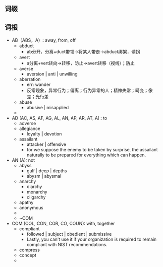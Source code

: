 
## 词缀
## 词根
+ AB（ABS，A）: away, from, off
	+ abduct
		+ ab分开，分离+duct带领→将某人带走→abduct绑架，诱拐
	+ avert
		+ a分离+vert转向→转移，防止→avert转移（视线）；防止
	+ averse
		+ aversion | anti | unwilling
	+ aberration
		+ err: wander
		+ 反常现象，异常行为；偏离；行为异常的人；精神失常；畸变；像差；光行差
	+ abuse
		+ abusive | misapplied
	+ 
+ AD (AC, AS, AF, AG, AL, AN, AP, AR, AT, A) : to
	+ adverse
	+ allegiance
		+ loyalty  | devotion
	+ assailant
		+ attacker | offensive
		+ for we suppose the enemy to be taken by surprise, the assailant naturally to be prepared for everything which can happen.
+ AN (A): not
	+ abyss
		+ gulf | deep | depths
		+ abysm | abysmal
	+ anarchy
		+ diarchy
		+ monarchy
		+ oligarchy
	+ apathy
	+ anonymous
	+ 
	+ ~COM
+ COM (COL, CON, COR, CO, COUN): with, together
	+ compliant
		+ followed | subject | obedient | submissive
		+ Lastly, you can't use it if your organization is required to remain compliant with NIST recommendations.
	+ compress
	+ concept
	+ 